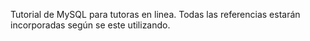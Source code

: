 Tutorial de MySQL para tutoras en linea. Todas las referencias estarán incorporadas según se este utilizando.  